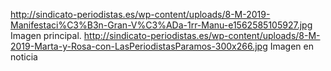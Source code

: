 http://sindicato-periodistas.es/wp-content/uploads/8-M-2019-Manifestaci%C3%B3n-Gran-V%C3%ADa-1rr-Manu-e1562585105927.jpg 
Imagen principal.
http://sindicato-periodistas.es/wp-content/uploads/8-M-2019-Marta-y-Rosa-con-LasPeriodistasParamos-300x266.jpg
Imagen en noticia
